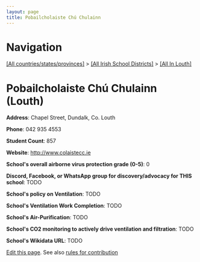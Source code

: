 ```yaml
---
layout: page
title: Pobailcholaiste Chú Chulainn
---
```

# Navigation

[[All countries/states/provinces]](../../..) > [[All Irish School Districts]](../..) > [[All In Louth]](..)

# Pobailcholaiste Chú Chulainn (Louth)

**Address**: Chapel Street, Dundalk, Co. Louth

**Phone**: 042 935 4553

**Student Count**: 857

**Website**: <http://www.colaistecc.ie>

**School's overall airborne virus protection grade (0-5)**: 0

**Discord, Facebook, or WhatsApp group for discovery/advocacy for THIS school**: TODO

**School's policy on Ventilation**: TODO

**School's Ventilation Work Completion**: TODO

**School's Air-Purification**: TODO

**School's CO2 monitoring to actively drive ventilation and filtration**: TODO

**School's Wikidata URL**: TODO


[Edit this page](https://github.com/ventilate-schools/Ireland/edit/main/./Louth/Pobailcholaiste_Chú_Chulainn.md). See also [rules for contribution](../../../contribution-rules/)